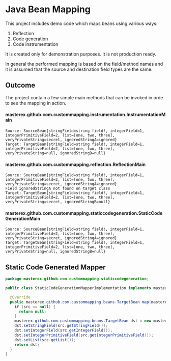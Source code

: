 # Java Bean Mapping

This project includes demo code which maps beans using various ways:

 1. Reflection
 2. Code generation
 3. Code instrumentation

It is created only for demonstration purposes. It is not production ready.

In general the performed mapping is based on the field/method names and it is assumed that the source and destination field types are the same.

## Outcome

The project contain a few simple main methods that can be invoked in orde to see the mapping in action.

#### masterex.github.com.custommapping.instrumentation.InstrumentationMain

```
Source: SourceBean{stringField=string field!, integerField=1, integerPrimitiveField=2, list=[one, two, three], veryPrivateString=secret, ignoredStringA=ignored}
Target: TargetBean{stringField=string field!, integerField=1, integerPrimitiveField=2, list=[one, two, three], veryPrivateString=null, ignoredStringB=null}
```

#### masterex.github.com.custommapping.reflection.ReflectionMain

```
Source: SourceBean{stringField=string field!, integerField=1, integerPrimitiveField=2, list=[one, two, three], veryPrivateString=secret, ignoredStringA=ignored}
Field ignoredStringA not found on target class
Target: TargetBean{stringField=string field!, integerField=1, integerPrimitiveField=2, list=[one, two, three], veryPrivateString=secret, ignoredStringB=null}
```

#### masterex.github.com.custommapping.staticcodegeneration.StaticCodeGenerationMain

```
Source: SourceBean{stringField=string field!, integerField=1, integerPrimitiveField=2, list=[one, two, three], veryPrivateString=secret, ignoredStringA=ignored}
Target: TargetBean{stringField=string field!, integerField=1, integerPrimitiveField=2, list=[one, two, three], veryPrivateString=null, ignoredStringB=null}
```

## Static Code Generated Mapper

```java
package masterex.github.com.custommapping.staticcodegeneration;

public class StaticCodeGenerationMapperImplementation implements masterex.github.com.custommapping.staticcodegeneration.StaticCodeGenerationMapper {

  @Override
  public masterex.github.com.custommapping.beans.TargetBean map(masterex.github.com.custommapping.beans.SourceBean src) {
    if (src == null) {
      return null;
    }
    masterex.github.com.custommapping.beans.TargetBean dst = new masterex.github.com.custommapping.beans.TargetBean();
    dst.setStringField(src.getStringField());
    dst.setIntegerField(src.getIntegerField());
    dst.setIntegerPrimitiveField(src.getIntegerPrimitiveField());
    dst.setList(src.getList());
    return dst;
  }
}

```
